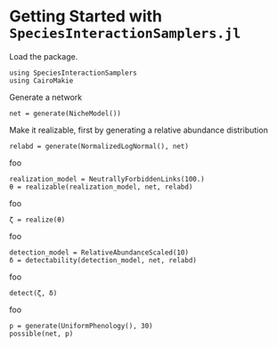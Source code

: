 # Getting Started with `SpeciesInteractionSamplers.jl`

Load the package.

```@example 1
using SpeciesInteractionSamplers
using CairoMakie
```

Generate a network

```@example 1
net = generate(NicheModel())
```



Make it realizable, first by generating a relative abundance distribution

```@example 1 
relabd = generate(NormalizedLogNormal(), net)
```

foo

```@example 1
realization_model = NeutrallyForbiddenLinks(100.)
θ = realizable(realization_model, net, relabd)
```

foo

```@example 1
ζ = realize(θ)
```


foo

```@example 1
detection_model = RelativeAbundanceScaled(10)
δ = detectability(detection_model, net, relabd)
```

foo

```@example 1
detect(ζ, δ)
```

foo

```@example 1
p = generate(UniformPhenology(), 30)
possible(net, p)
```

